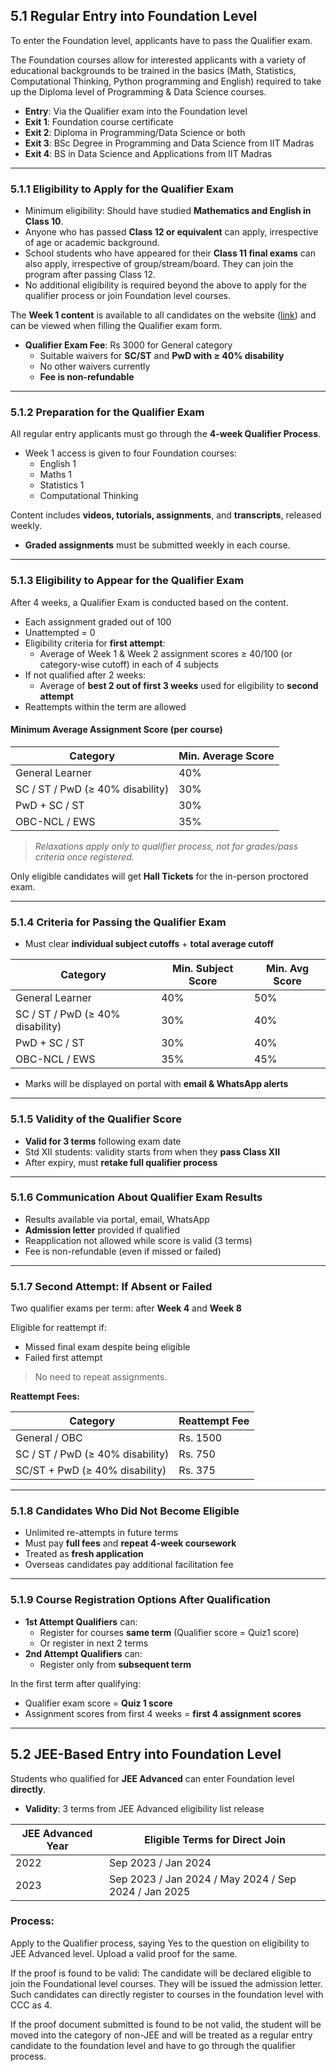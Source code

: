 ## 5.1 Regular Entry into Foundation Level

To enter the Foundation level, applicants have to pass the Qualifier exam.

The Foundation courses allow for interested applicants with a variety of educational backgrounds to be trained in the basics (Math, Statistics, Computational Thinking, Python programming and English) required to take up the Diploma level of Programming & Data Science courses.

- **Entry**: Via the Qualifier exam into the Foundation level
- **Exit 1**: Foundation course certificate  
- **Exit 2**: Diploma in Programming/Data Science or both  
- **Exit 3**: BSc Degree in Programming and Data Science from IIT Madras  
- **Exit 4**: BS in Data Science and Applications from IIT Madras  

---

### 5.1.1 Eligibility to Apply for the Qualifier Exam

- Minimum eligibility: Should have studied **Mathematics and English in Class 10**.
- Anyone who has passed **Class 12 or equivalent** can apply, irrespective of age or academic background.
- School students who have appeared for their **Class 11 final exams** can also apply, irrespective of group/stream/board. They can join the program after passing Class 12.
- No additional eligibility is required beyond the above to apply for the qualifier process or join Foundation level courses.

The **Week 1 content** is available to all candidates on the website ([link](https://study.iitm.ac.in/ds/academics.html#AC15)) and can be viewed when filling the Qualifier exam form.

- **Qualifier Exam Fee**: Rs 3000 for General category  
  - Suitable waivers for **SC/ST** and **PwD with ≥ 40% disability**  
  - No other waivers currently  
  - **Fee is non-refundable**

---

### 5.1.2 Preparation for the Qualifier Exam

All regular entry applicants must go through the **4-week Qualifier Process**.

- Week 1 access is given to four Foundation courses:
  - English 1
  - Maths 1
  - Statistics 1
  - Computational Thinking

Content includes **videos, tutorials, assignments**, and **transcripts**, released weekly.

- **Graded assignments** must be submitted weekly in each course.

---

### 5.1.3 Eligibility to Appear for the Qualifier Exam

After 4 weeks, a Qualifier Exam is conducted based on the content.

- Each assignment graded out of 100
- Unattempted = 0
- Eligibility criteria for **first attempt**:
  - Average of Week 1 & Week 2 assignment scores ≥ 40/100 (or category-wise cutoff) in each of 4 subjects
- If not qualified after 2 weeks:
  - Average of **best 2 out of first 3 weeks** used for eligibility to **second attempt**
- Reattempts within the term are allowed

#### Minimum Average Assignment Score (per course)

| Category                             | Min. Average Score |
|--------------------------------------|--------------------|
| General Learner                      | 40%                |
| SC / ST / PwD (≥ 40% disability)     | 30%                |
| PwD + SC / ST                        | 30%                |
| OBC-NCL / EWS                        | 35%                |

> *Relaxations apply only to qualifier process, not for grades/pass criteria once registered.*

Only eligible candidates will get **Hall Tickets** for the in-person proctored exam.

---

### 5.1.4 Criteria for Passing the Qualifier Exam

- Must clear **individual subject cutoffs** + **total average cutoff**

| Category                             | Min. Subject Score | Min. Avg Score |
|--------------------------------------|--------------------|----------------|
| General Learner                      | 40%                | 50%            |
| SC / ST / PwD (≥ 40% disability)     | 30%                | 40%            |
| PwD + SC / ST                        | 30%                | 40%            |
| OBC-NCL / EWS                        | 35%                | 45%            |

- Marks will be displayed on portal with **email & WhatsApp alerts**

---

### 5.1.5 Validity of the Qualifier Score

- **Valid for 3 terms** following exam date
- Std XII students: validity starts from when they **pass Class XII**
- After expiry, must **retake full qualifier process**

---

### 5.1.6 Communication About Qualifier Exam Results

- Results available via portal, email, WhatsApp
- **Admission letter** provided if qualified
- Reapplication not allowed while score is valid (3 terms)
- Fee is non-refundable (even if missed or failed)

---

### 5.1.7 Second Attempt: If Absent or Failed

Two qualifier exams per term: after **Week 4** and **Week 8**

Eligible for reattempt if:

- Missed final exam despite being eligible
- Failed first attempt

> No need to repeat assignments.

**Reattempt Fees:**

| Category                                           | Reattempt Fee |
|----------------------------------------------------|---------------|
| General / OBC                                      | Rs. 1500      |
| SC / ST / PwD (≥ 40% disability)                   | Rs. 750       |
| SC/ST + PwD (≥ 40% disability)                     | Rs. 375       |

---

### 5.1.8 Candidates Who Did Not Become Eligible

- Unlimited re-attempts in future terms
- Must pay **full fees** and **repeat 4-week coursework**
- Treated as **fresh application**
- Overseas candidates pay additional facilitation fee

---

### 5.1.9 Course Registration Options After Qualification

- **1st Attempt Qualifiers** can:
  - Register for courses **same term** (Qualifier score = Quiz1 score)
  - Or register in next 2 terms
- **2nd Attempt Qualifiers** can:
  - Register only from **subsequent term**

In the first term after qualifying:
- Qualifier exam score = **Quiz 1 score**
- Assignment scores from first 4 weeks = **first 4 assignment scores**

---

## 5.2 JEE-Based Entry into Foundation Level

Students who qualified for **JEE Advanced** can enter Foundation level **directly**.

- **Validity**: 3 terms from JEE Advanced eligibility list release

| JEE Advanced Year | Eligible Terms for Direct Join           |
|-------------------|------------------------------------------|
| 2022              | Sep 2023 / Jan 2024                      |
| 2023              | Sep 2023 / Jan 2024 / May 2024 / Sep 2024 / Jan 2025 |

### Process:

Apply to the Qualifier process, saying Yes to the question on eligibility to JEE Advanced level. Upload a valid proof for the same.

If the proof is found to be valid:
The candidate will be declared eligible to join the Foundational level courses.
They will be issued the admission letter.
Such candidates can directly register to courses in the foundation level with CCC as 4.


If the proof document submitted is found to be not valid, the student will be moved into the category of non-JEE and will be treated as a regular entry candidate to the foundation level and have to go through the qualifier process.

